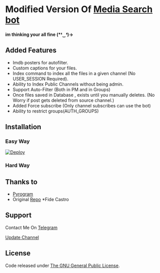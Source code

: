 # Modified Version Of [Media Search bot](https://github.com/sunaif-adkar2/inline-filterBot)

#### im thinking your all fine (*❛‿❛)→
  

## Added Features
* Imdb posters for autofilter.
* Custom captions for your files.
* Index command to index all the files in a given channel (No USER_SESSION Required).
* Ability to Index Public Channels without being admin.
* Support Auto-Filter (Both in PM and in Groups)
* Once files saved in Database , exists until you manually deletes. (No Worry if post gets deleted from source channel.)
* Added Force subscribe (Only channel subscribes can use the bot)
* Ability to restrict groups(AUTH_GROUPS)

## Installation

### Easy Way
[![Deploy](https://www.herokucdn.com/deploy/button.svg)](https://heroku.com/deploy?template=https://github.com/sunaif-adkar2/inline-filterBot)
### Hard Way


## Thanks to 
* [Pyrogram](https://github.com/pyrogram/pyrogram)
* Original [Repo](https://github.com/Mahesh0253/Media-Search-bot)
*Fide Castro

## Support
Contact Me On [Telegram](https://t.me/sunaif_adkar)

[Update Channel](https://t.me/sabotschannel)

## License
Code released under [The GNU General Public License](LICENSE).
